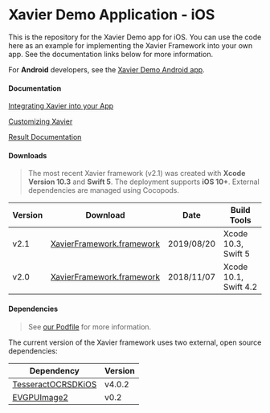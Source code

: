 # Xavier Demo Application - iOS

This is the repository for the Xavier Demo app for iOS. You can use the code here as an example for implementing the Xavier Framework into your own app.
See the documentation links below for more information.

For **Android** developers, see the [Xavier Demo Android app](https://github.com/BlackSharkTech/xavier-demo-android).

#### Documentation

[Integrating Xavier into your App](./documentation/integration.md)

[Customizing Xavier](./documentation/customization.md)

[Result Documentation](./documentation/result-mapping.md)

#### Downloads
> The most recent Xavier framework (v2.1) was created with **Xcode Version 10.3** and **Swift 5**. The deployment supports **iOS 10+**. External dependencies are managed using Cocopods.


| Version | Download | Date |Build Tools|
|---------|----------|------|-----------|
| v2.1 | [XavierFramework.framework](./downloads/v2.1/XavierFramework.framework.zip) | 2019/08/20 |Xcode 10.3, Swift 5|
| v2.0 | [XavierFramework.framework](./downloads/v2.0/XavierFramework.framework.zip) | 2018/11/07 |Xcode 10.1, Swift 4.2|

#### Dependencies
> See [our Podfile](./XavierDemoiOS/Podfile) for more information.

The current version of the Xavier framework uses two external, open source dependencies:

| Dependency | Version |
|------------|---------|
| [TesseractOCRSDKiOS](https://github.com/msgrizz/TesseractOCRSDKiOS) | v4.0.2 |
| [EVGPUImage2](https://github.com/BradLarson/GPUImage2) | v0.2 |

